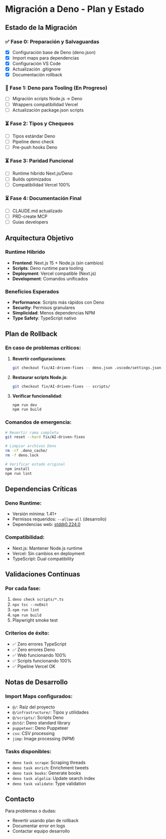 # Migración a Deno - Plan y Estado

## Estado de la Migración

### ✅ Fase 0: Preparación y Salvaguardas
- [x] Configuración base de Deno (deno.json)
- [x] Import maps para dependencias
- [x] Configuración VS Code
- [x] Actualización .gitignore
- [x] Documentación rollback

### 🔄 Fase 1: Deno para Tooling (En Progreso)
- [ ] Migración scripts Node.js → Deno
- [ ] Wrappers compatibilidad Vercel
- [ ] Actualización package.json scripts

### ⏳ Fase 2: Tipos y Chequeos
- [ ] Tipos estándar Deno
- [ ] Pipeline deno check
- [ ] Pre-push hooks Deno

### ⏳ Fase 3: Paridad Funcional
- [ ] Runtime híbrido Next.js/Deno
- [ ] Builds optimizados
- [ ] Compatibilidad Vercel 100%

### ⏳ Fase 4: Documentación Final
- [ ] CLAUDE.md actualizado
- [ ] PRD-create MCP
- [ ] Guías developers

## Arquitectura Objetivo

### Runtime Híbrido
- **Frontend**: Next.js 15 + Node.js (sin cambios)
- **Scripts**: Deno runtime para tooling
- **Deployment**: Vercel compatible (Next.js)
- **Development**: Comandos unificados

### Beneficios Esperados
- **Performance**: Scripts más rápidos con Deno
- **Security**: Permisos granulares
- **Simplicidad**: Menos dependencias NPM
- **Type Safety**: TypeScript nativo

## Plan de Rollback

### En caso de problemas críticos:

1. **Revertir configuraciones**:
   ```bash
   git checkout fix/AI-driven-fixes -- deno.json .vscode/settings.json
   ```

2. **Restaurar scripts Node.js**:
   ```bash
   git checkout fix/AI-driven-fixes -- scripts/
   ```

3. **Verificar funcionalidad**:
   ```bash
   npm run dev
   npm run build
   ```

### Comandos de emergencia:
```bash
# Revertir rama completa
git reset --hard fix/AI-driven-fixes

# Limpiar archivos Deno
rm -rf .deno_cache/
rm -f deno.lock

# Verificar estado original
npm install
npm run lint
```

## Dependencias Críticas

### Deno Runtime:
- Versión mínima: 1.41+
- Permisos requeridos: `--allow-all` (desarrollo)
- Dependencias web: std@0.224.0

### Compatibilidad:
- Next.js: Mantener Node.js runtime
- Vercel: Sin cambios en deployment
- TypeScript: Dual compatibility

## Validaciones Continuas

### Por cada fase:
1. `deno check scripts/*.ts`
2. `npx tsc --noEmit`
3. `npm run lint`
4. `npm run build`
5. Playwright smoke test

### Criterios de éxito:
- ✅ Zero errores TypeScript
- ✅ Zero errores Deno
- ✅ Web funcionando 100%
- ✅ Scripts funcionando 100%
- ✅ Pipeline Vercel OK

## Notas de Desarrollo

### Import Maps configurados:
- `@/`: Raíz del proyecto
- `@/infrastructure/`: Tipos y utilidades
- `@/scripts/`: Scripts Deno
- `@std/`: Deno standard library
- `puppeteer`: Deno Puppeteer
- `csv`: CSV processing
- `jimp`: Image processing (NPM)

### Tasks disponibles:
- `deno task scrape`: Scraping threads
- `deno task enrich`: Enrichment tweets
- `deno task books`: Generate books
- `deno task algolia`: Update search index
- `deno task validate`: Type validation

## Contacto

Para problemas o dudas:
- Revertir usando plan de rollback
- Documentar error en logs
- Contactar equipo desarrollo